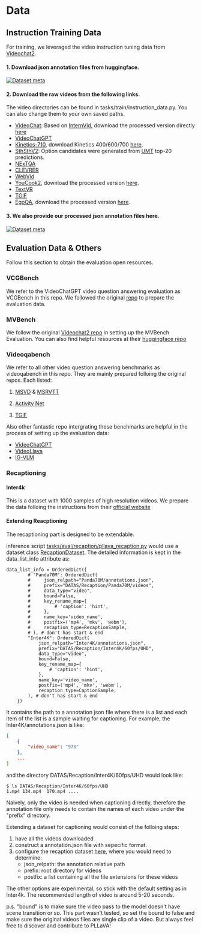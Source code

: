 # Data
## Instruction Training Data
<!-- > *originated from [Videochat2](https://github.com/OpenGVLab/Ask-Anything/tree/main/video_chat2)* -->


For training, we leveraged the video instruction tuning data from [Videochat2](https://github.com/OpenGVLab/Ask-Anything/tree/main/video_chat2). 

#### 1. Download json annotation files from huggingface. 
[![Dataset meta](https://img.shields.io/badge/%F0%9F%A4%97%20Hugging%20Face-VideoChat2%20IT-blue)](https://huggingface.co/datasets/OpenGVLab/VideoChat2-IT) 

<!-- > ![images](./assert/data.png) -->

#### 2. Download the raw videos from the following links.
The video directories can be found in tasks/train/instruction_data.py. You can also change them to your own saved paths.

- [VideoChat](https://github.com/OpenGVLab/InternVideo/tree/main/Data/instruction_data): Based on [InternVid](https://github.com/OpenGVLab/InternVideo/tree/main/Data/InternVid), download the processed version directly [here](https://pjlab-gvm-data.oss-cn-shanghai.aliyuncs.com/videochat2/data/videochat2_conversation_videos.zip)
- [VideoChatGPT](https://github.com/mbzuai-oryx/Video-ChatGPT/tree/main/data)
- [Kinetics-710](https://github.com/OpenGVLab/UniFormerV2/blob/main/DATASET.md), download Kinetics 400/600/700 [here](https://openxlab.org.cn/datasets?keywords=kinetics).
- [SthSthV2](https://developer.qualcomm.com/software/ai-datasets/something-something): Option candidates were generated from [UMT](https://github.com/OpenGVLab/unmasked_teacher) top-20 predictions.
- [NExTQA](https://github.com/doc-doc/NExT-QA)
- [CLEVRER](https://clevrer.csail.mit.edu/)
- [WebVid](https://maxbain.com/webvid-dataset/)
- [YouCook2](https://youcook2.eecs.umich.edu/), download the processed version [here](https://pjlab-gvm-data.oss-cn-shanghai.aliyuncs.com/videochat2/data/youcook_split_videos.zip).
- [TextVR](https://github.com/callsys/textvr)
- [TGIF](https://github.com/YunseokJANG/tgif-qa)
- [EgoQA](https://ego4d-data.org/), download the processed version [here](https://pjlab-gvm-data.oss-cn-shanghai.aliyuncs.com/videochat2/data/egoqa_split_videos.zip).

#### 3. We also provide our processed json annotation files here.

[![Dataset meta](https://img.shields.io/badge/%F0%9F%A4%97%20Hugging%20Face-magic%5Fjsons-blue)](https://huggingface.co/datasets/cathyxl/magic_jsons) 


<!-- We leveraged the training data from [Videochat2](https://github.com/OpenGVLab/Ask-Anything/tree/main/video_chat2). We only used the video part for video instruct tuning. -->

## Evaluation Data & Others
Follow this section to obtain the evaluation open resources.

### VCGBench

We refer to the VideoChatGPT video question answering evaluation as VCGBench in this repo. We followed the original [repo](https://github.com/mbzuai-oryx/Video-ChatGPT/tree/main) to prepare the evaluation data.

### MVBench
We follow the original [Videochat2 repo](https://github.com/OpenGVLab/Ask-Anything/tree/main/video_chat2) in setting up the MVBench Evaluation. You can also find helpful resources at their [huggingface repo](https://huggingface.co/datasets/OpenGVLab/MVBench)


### Videoqabench
We refer to all other video question answering benchmarks as videoqabench in this repo. They are mainly prepared folloing the original repos. Each listed:
1. [MSVD](https://www.cs.utexas.edu/users/ml/clamp/videoDescription/) & [MSRVTT](https://github.com/xudejing/video-question-answering)

3. [Activity Net](https://github.com/MILVLG/activitynet-qa/tree/master)
4. [TGIF](https://github.com/raingo/TGIF-Release/tree/master)

Also other fantastic repo intergrating these benchmarks are helpful in the process of setting up the evaluation data:
- [VideoChatGPT](https://github.com/mbzuai-oryx/Video-ChatGPT/tree/main)
- [VideoLlava](https://github.com/PKU-YuanGroup/Video-LLaVA/tree/main/videollava)
- [IG-VLM](https://github.com/imagegridworth/IG-VLM/tree/main)



### Recaptioning
#### Inter4k

This is a dataset with 1000 samples of high resolution videos. We prepare the data folloing the instructions from their [official website](https://alexandrosstergiou.github.io/datasets/Inter4K/index.html)

#### Extending Reacptioning
The recaptioning part is designed to be extendable.

inference script [tasks/eval/recaption/pllava_recaption.py](tasks/eval/recaption/pllava_recaption.py) would use a dataset class [RecaptionDataset](tasks/eval/recaption/__init__.py#L197). The detailed information is kept in the data_list_info attribute as:
```
data_list_info = OrderedDict({
        # "Panda70M": OrderedDict(
        #     json_relpath="Panda70M/annotations.json", 
        #     prefix="DATAS/Recaption/Panda70M/videos", 
        #     data_type="video", 
        #     bound=False,
        #     key_rename_map={
        #         # 'caption': 'hint',
        #     },
        #     name_key='video_name',
        #     postfix=('mp4', 'mkv', 'webm'),
        #     recaption_type=RecaptionSample,
        # ), # don't has start & end
        "Inter4K": OrderedDict(
            json_relpath="Inter4K/annotations.json", 
            prefix="DATAS/Recaption/Inter4K/60fps/UHD", 
            data_type="video", 
            bound=False,
            key_rename_map={
                # 'caption': 'hint',
            },
            name_key='video_name',
            postfix=('mp4', 'mkv', 'webm'),
            recaption_type=CaptionSample,
        ), # don't has start & end
    })
```
It contains the path to a annotation json file where there is a list and each item of the list is a sample waiting for captioning. For example, the Inter4K/annotations.json is like:
```json
[
    {
        "video_name": "973"
    },
    ...
]
```
and the directory DATAS/Recaption/Inter4K/60fps/UHD would look like:
```
$ ls DATAS/Recaption/Inter4K/60fps/UHD
1.mp4 134.mp4  170.mp4 ....
```

Naively, only the video is needed when captioning directly, therefore the annotation file only needs to contain the names of each video under the "prefix" directory.

Extending a dataset for captioning would consist of the folloing steps:
1. have all the videos downloaded
2. construct a annotation.json file with sepecific format.
3. configure the recaption dataset [here](tasks/eval/recaption/__init__.py#L197), where you would need to determine:
    - json_relpath: the annotation relative path
    - prefix: root directory for videos
    - postfix: a list containing all the file extensions for these videos

The other options are experimental, so stick with the default setting as in Inter4k. The recommended length of video is around 5-20 seconds. 

p.s. "bound" is to make sure the video pass to the model doesn't have scene transition or so. This part wasn't tested, so set the bound to false and make sure the original videos files are single clip of a video. But always feel free to discover and contribute to PLLaVA!